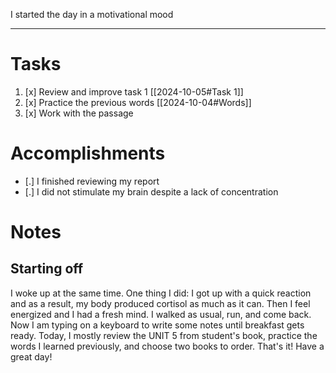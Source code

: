 I started the day in a motivational mood
___
# Tasks
1. [x] Review and improve task 1 [[2024-10-05#Task 1]]
2. [x] Practice the previous words [[2024-10-04#Words]]
3. [x] Work with the passage
# Accomplishments
 - [.] I finished reviewing my report
 - [.] I did not stimulate my brain despite a lack of concentration
# Notes
## Starting off
I woke up at the same time. One thing I did: I got up with a quick reaction and as a result, my body produced cortisol as much as it can. Then I feel energized and I had a fresh mind. I walked as usual, run, and come back. Now I am typing on a keyboard to write some notes until breakfast gets ready. Today, I mostly review the UNIT 5 from student's book, practice the words I learned previously, and choose two books to order. That's it! Have a great day!